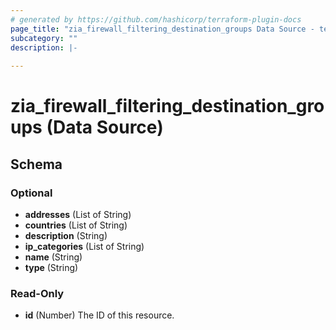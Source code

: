 ```yaml
---
# generated by https://github.com/hashicorp/terraform-plugin-docs
page_title: "zia_firewall_filtering_destination_groups Data Source - terraform-provider-zia"
subcategory: ""
description: |-
  
---
```


# zia_firewall_filtering_destination_groups (Data Source)





<!-- schema generated by tfplugindocs -->
## Schema

### Optional

- **addresses** (List of String)
- **countries** (List of String)
- **description** (String)
- **ip_categories** (List of String)
- **name** (String)
- **type** (String)

### Read-Only

- **id** (Number) The ID of this resource.


